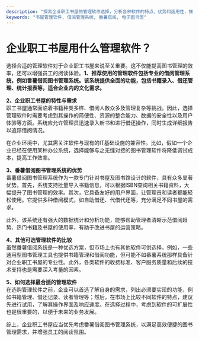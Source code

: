```yaml
---
description: "探索企业职工书屋的管理软件选择，分析各种软件的特点、优势和适用性，推荐番薯借阅图书管理系统作为优选方案。"
keywords: "书屋管理软件, 借阅管理系统, 番薯借阅, 电子图书馆"
---
```

# 企业职工书屋用什么管理软件？

选择合适的管理软件对于企业职工书屋来说至关重要。这不仅能提高图书管理的效率，还可以增强员工的阅读体验。**1、推荐使用的管理软件包括专业的借阅管理系统，例如番薯借阅图书管理系统。该系统提供全面的功能，包括书籍录入、借还管理、统计报表等，适合企业内的文化需求。**

**2、企业职工书屋的特性与需求**  
职工书屋通常面临着书籍种类多样、借阅人数众多及管理复杂等挑战。因此，选择管理软件时需要考虑到其操作的简便性、资源的整合能力、数据的安全性以及用户体验等方面。系统应允许管理员迅速录入新书和进行借还操作，同时生成详细报告以追踪借阅情况。

在企业环境中，尤其需关注软件与现有的IT基础设施的兼容性。比如，假如一个企业已经在使用某种办公系统，选择能够与之无缝对接的图书管理软件将降低调试成本，提高工作效率。

**3、番薯借阅图书管理系统的优势**  
番薯借阅图书管理系统作为一款专门针对书屋及图书馆设计的软件，具有众多显著优势。首先，系统支持批量导入书籍信息，可以根据ISBN查询相关书籍资料，大幅提升了图书管理的效率。其次，它具备友好的用户界面，让管理员和读者都能轻松使用。它提供多种借阅模式，如自助借还、代借代还等，充分满足不同书屋的需求。

此外，该系统还有强大的数据统计和分析功能，能够帮助管理者清晰示范借阅趋势、热门书籍及书屋的使用率，有助于改进书屋的运营策略。

**4、其他可选管理软件的比较**  
虽然番薯借阅系统是一种优选方案，但市场上也有其他软件可供选择。例如，一些通用型图书管理工具也提供书籍管理和借阅功能，但可能不如番薯系统那样具备针对企业职工书屋的专业性。此外，各类软件的收费标准、客户服务质量和后续的技术支持也是需要深入考量的因素。

**5、如何选择最合适的管理软件**  
在选购管理软件之前，企业可以首选了解自身的需求，列出必须要实现的功能，例如书籍管理、借还记录、读者管理等；然后，在市场上比较不同软件的特点，建议先进行试用，了解其操作界面及响应速度。在选择过程中，考虑到软件的可扩展性也是很重要的，以便于未来的业务发展。

综上，企业职工书屋应当优先考虑番薯借阅图书管理系统，以满足高效便捷的图书管理需求，并增强员工的阅读氛围。
